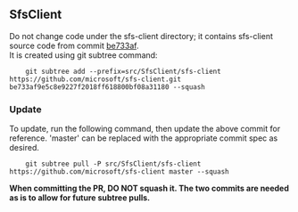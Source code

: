 ## SfsClient

Do not change code under the sfs-client directory; it contains sfs-client source code from commit [be733af](https://github.com/microsoft/sfs-client/commits/be733af).  
It is created using git subtree command:
```
    git subtree add --prefix=src/SfsClient/sfs-client https://github.com/microsoft/sfs-client.git be733af9e5c8e9227f2018ff618800bf08a31180 --squash
```

### Update
To update, run the following command, then update the above commit for reference.  'master' can be replaced with the appropriate commit spec as desired.
```
    git subtree pull -P src/SfsClient/sfs-client https://github.com/microsoft/sfs-client master --squash
```
**When committing the PR, DO NOT squash it.  The two commits are needed as is to allow for future subtree pulls.**
